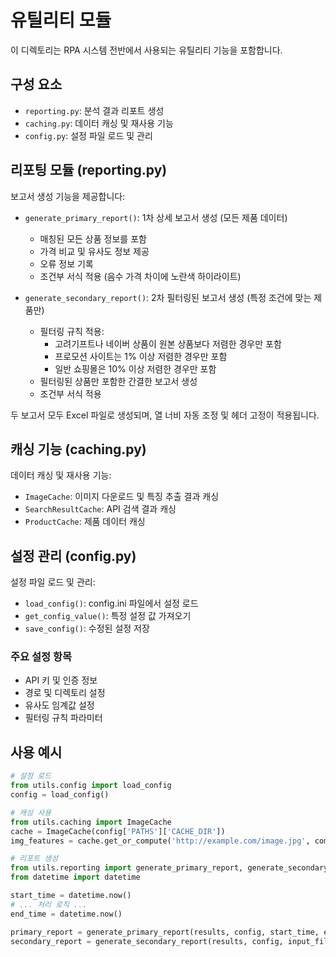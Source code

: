 # 유틸리티 모듈

이 디렉토리는 RPA 시스템 전반에서 사용되는 유틸리티 기능을 포함합니다.

## 구성 요소

- `reporting.py`: 분석 결과 리포트 생성
- `caching.py`: 데이터 캐싱 및 재사용 기능
- `config.py`: 설정 파일 로드 및 관리

## 리포팅 모듈 (reporting.py)

보고서 생성 기능을 제공합니다:

- `generate_primary_report()`: 1차 상세 보고서 생성 (모든 제품 데이터)
  - 매칭된 모든 상품 정보를 포함
  - 가격 비교 및 유사도 정보 제공
  - 오류 정보 기록
  - 조건부 서식 적용 (음수 가격 차이에 노란색 하이라이트)

- `generate_secondary_report()`: 2차 필터링된 보고서 생성 (특정 조건에 맞는 제품만)
  - 필터링 규칙 적용:
    - 고려기프트나 네이버 상품이 원본 상품보다 저렴한 경우만 포함
    - 프로모션 사이트는 1% 이상 저렴한 경우만 포함
    - 일반 쇼핑몰은 10% 이상 저렴한 경우만 포함
  - 필터링된 상품만 포함한 간결한 보고서 생성
  - 조건부 서식 적용

두 보고서 모두 Excel 파일로 생성되며, 열 너비 자동 조정 및 헤더 고정이 적용됩니다.

## 캐싱 기능 (caching.py)

데이터 캐싱 및 재사용 기능:

- `ImageCache`: 이미지 다운로드 및 특징 추출 결과 캐싱
- `SearchResultCache`: API 검색 결과 캐싱
- `ProductCache`: 제품 데이터 캐싱

## 설정 관리 (config.py)

설정 파일 로드 및 관리:

- `load_config()`: config.ini 파일에서 설정 로드
- `get_config_value()`: 특정 설정 값 가져오기
- `save_config()`: 수정된 설정 저장

### 주요 설정 항목

- API 키 및 인증 정보
- 경로 및 디렉토리 설정
- 유사도 임계값 설정
- 필터링 규칙 파라미터

## 사용 예시

```python
# 설정 로드
from utils.config import load_config
config = load_config()

# 캐싱 사용
from utils.caching import ImageCache
cache = ImageCache(config['PATHS']['CACHE_DIR'])
img_features = cache.get_or_compute('http://example.com/image.jpg', compute_function)

# 리포트 생성
from utils.reporting import generate_primary_report, generate_secondary_report
from datetime import datetime

start_time = datetime.now()
# ... 처리 로직 ...
end_time = datetime.now()

primary_report = generate_primary_report(results, config, start_time, end_time)
secondary_report = generate_secondary_report(results, config, input_filepath)
``` 
